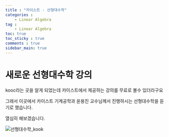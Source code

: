 ```yaml
---
title : "카이스트 - 선형대수학"
categories :
    - Linear Algebra
tag :
    - Linear Algebra
toc: true
toc_sticky : true
comments : true
sidebar_main: true
---
```


# 새로운 선형대수학 강의

kooc라는 곳을 알게 되었는데 카이스트에서 제공하는 강의를 무료로 볼수 있더라구요

그래서 이곳에서 카이스트 기계공학과 윤용진 교수님께서 진행하시는 선형대수학을 듣기로 했습니다.

열심히 해보겠습니다.

![선형대수학_kook](../../images/선형대수학_kook.jpeg)



